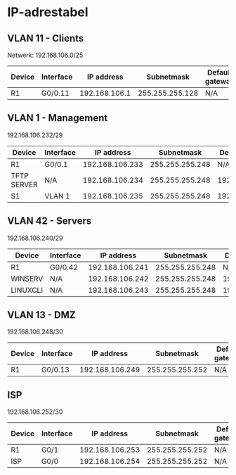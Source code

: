 # IP-adrestabel

## VLAN 11 - Clients

Netwerk: 192.168.106.0/25

| Device | Interface | IP address    | Subnetmask      | Default gateway |
| ------ | --------- | ------------- | --------------- | --------------- |
| R1     | G0/0.11   | 192.168.106.1 | 255.255.255.128 | N/A             |

## VLAN 1 - Management

192.168.106.232/29

| Device      | Interface | IP address      | Subnetmask      | Default gateway |
| ----------- | --------- | --------------- | --------------- | --------------- |
| R1          | G0/0.1    | 192.168.106.233 | 255.255.255.248 | N/A             |
| TFTP SERVER | N/A       | 192.168.106.234 | 255.255.255.248 | 192.168.106.233 |
| S1          | VLAN 1    | 192.168.106.235 | 255.255.255.248 | 192.168.106.233 |

## VLAN 42 - Servers

192.168.106.240/29

| Device   | Interface | IP address      | Subnetmask      | Default gateway |
| -------- | --------- | --------------- | --------------- | --------------- |
| R1       | G0/0.42   | 192.168.106.241 | 255.255.255.248 | N/A             |
| WINSERV  | N/A       | 192.168.106.242 | 255.255.255.248 | 192.168.106.241 |
| LINUXCLI | N/A       | 192.168.106.243 | 255.255.255.248 | 192.168.106.241 |

## VLAN 13 - DMZ

192.168.106.248/30

| Device | Interface | IP address      | Subnetmask      | Default gateway |
| ------ | --------- | --------------- | --------------- | --------------- |
| R1     | G0/0.13   | 192.168.106.249 | 255.255.255.252 | N/A             |

## ISP

192.168.106.252/30

| Device | Interface | IP address      | Subnetmask      | Default gateway |
| ------ | --------- | --------------- | --------------- | --------------- |
| R1     | G0/1      | 192.168.106.253 | 255.255.255.252 | N/A             |
| ISP    | G0/0      | 192.168.106.254 | 255.255.255.252 | N/A             |
